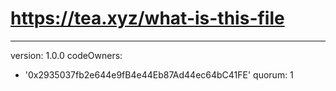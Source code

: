 # https://tea.xyz/what-is-this-file
---
version: 1.0.0
codeOwners:
  - '0x2935037fb2e644e9fB4e44Eb87Ad44ec64bC41FE'
quorum: 1
